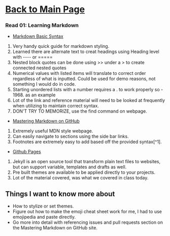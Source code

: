 # [Back to Main Page](https://reecerenninger.github.io/reading-notes/)

### Read 01: Learning Markdown

- [Markdown Basic Syntax](https://www.markdownguide.org/basic-syntax/)

1. Very handy quick guide for markdown styling.
2. Learned there are alternate text to creat headings using Heading level with ---- or =====
3. Nested block quotes can be done using >> under a > to create connected nested quotes
4. Numerical values with listed items will translate to correct order regardless of what is inputted. Could be used for demo reasons, not something I would do in code.
5. Starting unordered lists with a number requires a \. to work properly so - 1968\. as an example
6. Lot of the link and reference material will need to be looked at frequently when utilizing to maintain correct syntax.
7. DON'T TRY TO MEMORIZE, use the find command on webpage. 


- [Mastering Markdown on GitHub](https://docs.github.com/en/get-started/writing-on-github/getting-started-with-writing-and-formatting-on-github/basic-writing-and-formatting-syntax)

1. Extremely useful MDN style webpage.
2. Can easily navigate to sections using the side bar links.
3. Footnotes are extremely easy to add based off the provided syntax[^1].


- [Github Pages](https://pages.github.com/)

1. Jekyll is an open source tool that transform plain text files to websites, but can support variable, templates and drafts as well.
2. Pre built themes are available to be applied directly to your projects.
3. Lot of the material covered, was what we covered in class today.

## Things I want to know more about
- How to stylize or set themes.
- Figure out how to make the emoji cheat sheet work for me, I had to use emojipedia and paste directly.
- Go more into detail with referencing issues and pull requests section on the Mastering Markdown on GitHub site.
